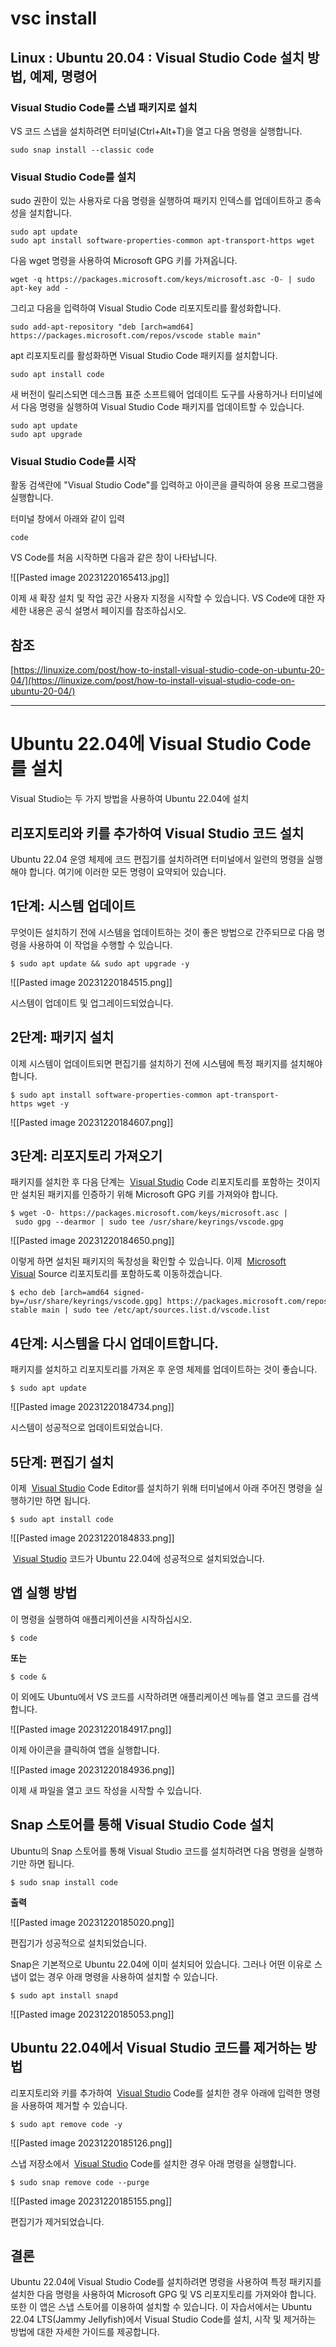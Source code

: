 # vsc install

## Linux : Ubuntu 20.04 : Visual Studio Code 설치 방법, 예제, 명령어

### Visual Studio Code를 스냅 패키지로 설치

VS 코드 스냅을 설치하려면 터미널(Ctrl+Alt+T)을 열고 다음 명령을 실행합니다.

```
sudo snap install --classic code
```


### Visual Studio Code를 설치

sudo 권한이 있는 사용자로 다음 명령을 실행하여 패키지 인덱스를 업데이트하고 종속성을 설치합니다.

```
sudo apt update
sudo apt install software-properties-common apt-transport-https wget
```

다음 wget 명령을 사용하여 Microsoft GPG 키를 가져옵니다.

```
wget -q https://packages.microsoft.com/keys/microsoft.asc -O- | sudo apt-key add -
```

그리고 다음을 입력하여 Visual Studio Code 리포지토리를 활성화합니다.

```
sudo add-apt-repository "deb [arch=amd64] https://packages.microsoft.com/repos/vscode stable main"
```

apt 리포지토리를 활성화하면 Visual Studio Code 패키지를 설치합니다.

```
sudo apt install code
```

새 버전이 릴리스되면 데스크톱 표준 소프트웨어 업데이트 도구를 사용하거나 터미널에서 다음 명령을 실행하여 Visual Studio Code 패키지를 업데이트할 수 있습니다.

```
sudo apt update
sudo apt upgrade
```

### Visual Studio Code를 시작

활동 검색란에 "Visual Studio Code"를 입력하고 아이콘을 클릭하여 응용 프로그램을 실행합니다.

터미널 창에서  아래와 같이 입력

```
code
```

VS Code를 처음 시작하면 다음과 같은 창이 나타납니다.

![[Pasted image 20231220165413.jpg]]

이제 새 확장 설치 및 작업 공간 사용자 지정을 시작할 수 있습니다. VS Code에 대한 자세한 내용은 공식 설명서 페이지를 참조하십시오.

## 참조

[https://linuxize.com/post/how-to-install-visual-studio-code-on-ubuntu-20-04/](https://linuxize.com/post/how-to-install-visual-studio-code-on-ubuntu-20-04/)


--------------

# Ubuntu 22.04에 Visual Studio Code를 설치

Visual Studio는 두 가지 방법을 사용하여 Ubuntu 22.04에 설치

## 리포지토리와 키를 추가하여 Visual Studio 코드 설치

Ubuntu 22.04 운영 체제에 코드 편집기를 설치하려면 터미널에서 일련의 명령을 실행해야 합니다. 여기에 이러한 모든 명령이 요약되어 있습니다.

## 1단계: 시스템 업데이트

무엇이든 설치하기 전에 시스템을 업데이트하는 것이 좋은 방법으로 간주되므로 다음 명령을 사용하여 이 작업을 수행할 수 있습니다.

```
$ sudo apt update && sudo apt upgrade -y
```

![[Pasted image 20231220184515.png]]

시스템이 업데이트 및 업그레이드되었습니다.

## 2단계: 패키지 설치

이제 시스템이 업데이트되면 편집기를 설치하기 전에 시스템에 특정 패키지를 설치해야 합니다.

```
$ sudo apt install software-properties-common apt-transport-https wget -y
```

![[Pasted image 20231220184607.png]]

## 3단계: 리포지토리 가져오기

패키지를 설치한 후 다음 단계는  [Visual Studio](https://ko.linux-console.net/?p=15010#) Code 리포지토리를 포함하는 것이지만 설치된 패키지를 인증하기 위해 Microsoft GPG 키를 가져와야 합니다.

```
$ wget -O- https://packages.microsoft.com/keys/microsoft.asc | sudo gpg --dearmor | sudo tee /usr/share/keyrings/vscode.gpg
```

![[Pasted image 20231220184650.png]]

이렇게 하면 설치된 패키지의 독창성을 확인할 수 있습니다. 이제  [Microsoft Visual](https://ko.linux-console.net/?p=15010#) Source 리포지토리를 포함하도록 이동하겠습니다.

```
$ echo deb [arch=amd64 signed-by=/usr/share/keyrings/vscode.gpg] https://packages.microsoft.com/repos/vscode stable main | sudo tee /etc/apt/sources.list.d/vscode.list
```

## 4단계: 시스템을 다시 업데이트합니다.

패키지를 설치하고 리포지토리를 가져온 후 운영 체제를 업데이트하는 것이 좋습니다.

```
$ sudo apt update
```

![[Pasted image 20231220184734.png]]

시스템이 성공적으로 업데이트되었습니다.

## 5단계: 편집기 설치

이제  [Visual Studio](https://ko.linux-console.net/?p=15010#) Code Editor를 설치하기 위해 터미널에서 아래 주어진 명령을 실행하기만 하면 됩니다.

```
$ sudo apt install code
```

![[Pasted image 20231220184833.png]]

 [Visual Studio](https://ko.linux-console.net/?p=15010#) 코드가 Ubuntu 22.04에 성공적으로 설치되었습니다.

## 앱 실행 방법

이 명령을 실행하여 애플리케이션을 시작하십시오.

```
$ code
```

**또는**

```
$ code &
```

이 외에도 Ubuntu에서 VS 코드를 시작하려면 애플리케이션 메뉴를 열고 코드를 검색합니다.

![[Pasted image 20231220184917.png]]

이제 아이콘을 클릭하여 앱을 실행합니다.

![[Pasted image 20231220184936.png]]

이제 새 파일을 열고 코드 작성을 시작할 수 있습니다.

## Snap 스토어를 통해 Visual Studio Code 설치

Ubuntu의 Snap 스토어를 통해 Visual Studio 코드를 설치하려면 다음 명령을 실행하기만 하면 됩니다.

```
$ sudo snap install code
```

**출력**

![[Pasted image 20231220185020.png]]

편집기가 성공적으로 설치되었습니다.

Snap은 기본적으로 Ubuntu 22.04에 이미 설치되어 있습니다. 그러나 어떤 이유로 스냅이 없는 경우 아래 명령을 사용하여 설치할 수 있습니다.

```
$ sudo apt install snapd
```

![[Pasted image 20231220185053.png]]

## Ubuntu 22.04에서 Visual Studio 코드를 제거하는 방법

리포지토리와 키를 추가하여  [Visual Studio](https://ko.linux-console.net/?p=15010#) Code를 설치한 경우 아래에 입력한 명령을 사용하여 제거할 수 있습니다.

```
$ sudo apt remove code -y
```

![[Pasted image 20231220185126.png]]

스냅 저장소에서  [Visual Studio](https://ko.linux-console.net/?p=15010#) Code를 설치한 경우 아래 명령을 실행합니다.

```
$ sudo snap remove code --purge
```

![[Pasted image 20231220185155.png]]

편집기가 제거되었습니다.

## 결론

Ubuntu 22.04에 Visual Studio Code를 설치하려면 명령을 사용하여 특정 패키지를 설치한 다음 명령을 사용하여 Microsoft GPG 및 VS 리포지토리를 가져와야 합니다. 또한 이 앱은 스냅 스토어를 이용하여 설치할 수 있습니다. 이 자습서에서는 Ubuntu 22.04 LTS(Jammy Jellyfish)에서 Visual Studio Code를 설치, 시작 및 제거하는 방법에 대한 자세한 가이드를 제공합니다.
